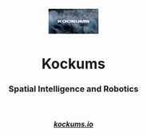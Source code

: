 <p align="center">
  <img src="https://github.com/kockums/.assets/blob/566747f26c73abeaae943065e9d8cbcc40621ee6/banner/kockums-banner.png" width="20%" height="20%" alt="Kockums Logo">
</p>
<h1 align='center' style='border-bottom: none;'>Kockums</h1>
<h3 align='center'>Spatial Intelligence and Robotics
</h3>
<br>



<div align="center">

##### [kockums.io](https://www.kockums.io)

</div>